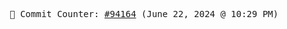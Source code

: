 <p align="center">
    <samp>
        📮 Commit Counter: <a href="https://github.com/Javascript-void0/Javascript-void0/commits/main">#94164</a> (June 22, 2024 @ 10:29 PM)
    </samp>
</p>